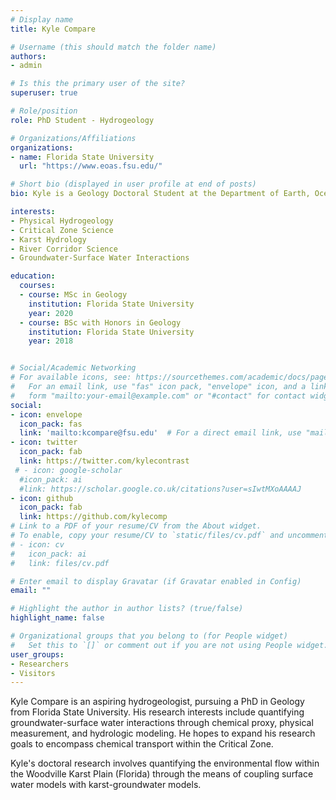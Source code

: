 ```yaml
---
# Display name
title: Kyle Compare

# Username (this should match the folder name)
authors:
- admin

# Is this the primary user of the site?
superuser: true

# Role/position
role: PhD Student - Hydrogeology

# Organizations/Affiliations
organizations:
- name: Florida State University
  url: "https://www.eoas.fsu.edu/"

# Short bio (displayed in user profile at end of posts)
bio: Kyle is a Geology Doctoral Student at the Department of Earth, Ocean & Atmospheric Science at Florida State University.  His research interests include groundwater-surface water interactions, chemical transport in the environment, and modeling hydro(geo)logical systems.

interests:
- Physical Hydrogeology
- Critical Zone Science
- Karst Hydrology
- River Corridor Science
- Groundwater-Surface Water Interactions

education:
  courses:
  - course: MSc in Geology
    institution: Florida State University
    year: 2020
  - course: BSc with Honors in Geology
    institution: Florida State University
    year: 2018


# Social/Academic Networking
# For available icons, see: https://sourcethemes.com/academic/docs/page-builder/#icons
#   For an email link, use "fas" icon pack, "envelope" icon, and a link in the
#   form "mailto:your-email@example.com" or "#contact" for contact widget.
social:
- icon: envelope
  icon_pack: fas
  link: 'mailto:kcompare@fsu.edu'  # For a direct email link, use "mailto:test@example.org".
- icon: twitter
  icon_pack: fab
  link: https://twitter.com/kylecontrast
 # - icon: google-scholar
  #icon_pack: ai
  #link: https://scholar.google.co.uk/citations?user=sIwtMXoAAAAJ
- icon: github
  icon_pack: fab
  link: https://github.com/kylecomp
# Link to a PDF of your resume/CV from the About widget.
# To enable, copy your resume/CV to `static/files/cv.pdf` and uncomment the lines below.
# - icon: cv
#   icon_pack: ai
#   link: files/cv.pdf

# Enter email to display Gravatar (if Gravatar enabled in Config)
email: ""

# Highlight the author in author lists? (true/false)
highlight_name: false

# Organizational groups that you belong to (for People widget)
#   Set this to `[]` or comment out if you are not using People widget.
user_groups:
- Researchers
- Visitors
---
```


Kyle Compare is an aspiring hydrogeologist, pursuing a PhD in Geology from Florida State University. His research interests include quantifying groundwater-surface water interactions through chemical proxy, physical measurement, and hydrologic modeling.  He hopes to expand his research goals to encompass chemical transport within the Critical Zone.

Kyle's doctoral research involves quantifying the environmental flow within the Woodville Karst Plain (Florida) through the means of coupling surface water models with karst-groundwater models.
